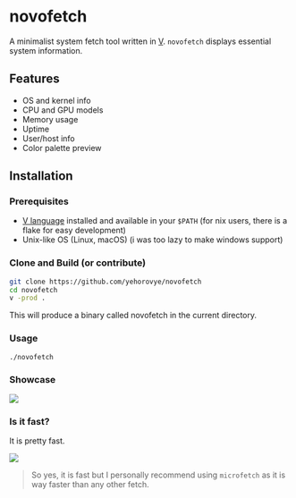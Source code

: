 # novofetch

A minimalist system fetch tool written in [V](https://vlang.io).
`novofetch` displays essential system information.

## Features

- OS and kernel info
- CPU and GPU models
- Memory usage
- Uptime
- User/host info
- Color palette preview

## Installation

### Prerequisites

- [V language](https://vlang.io) installed and available in your `$PATH` (for nix users, there is a flake for easy development)
- Unix-like OS (Linux, macOS) (i was too lazy to make windows support)

### Clone and Build (or contribute)

```sh
git clone https://github.com/yehorovye/novofetch
cd novofetch
v -prod .
```

This will produce a binary called novofetch in the current directory.

### Usage
```
./novofetch
```

### Showcase
![](https://furry.is-from.space/r/ss_20250615_154405.png)

### Is it fast?
It is pretty fast.

![](https://furry.is-from.space/r/ss_20250615_165143.png)

> So yes, it is fast but I personally recommend using `microfetch` as it is way faster than any other fetch.
